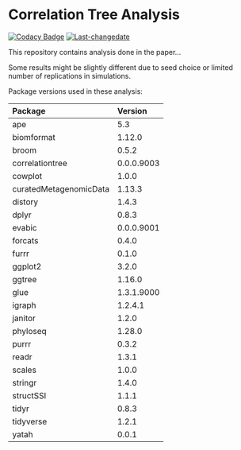 
<!-- README.md is generated from README.Rmd. Please edit that file -->

# Correlation Tree Analysis

<!-- badges: start -->

[![Codacy
Badge](https://api.codacy.com/project/badge/Grade/ba04cd22d16047bb831608b9a7a6702f)](https://www.codacy.com/app/abichat/correlationtree_analysis?utm_source=github.com&utm_medium=referral&utm_content=abichat/correlationtree_analysis&utm_campaign=Badge_Grade)
[![Last-changedate](https://img.shields.io/badge/last%20change-2019--07--30-yellowgreen.svg)](/commits/master)
<!-- badges: end -->

This repository contains analysis done in the paper…

Some results might be slightly different due to seed choice or limited
number of replications in simulations.

Package versions used in these analysis:

| Package                | Version    |
| :--------------------- | :--------- |
| ape                    | 5.3        |
| biomformat             | 1.12.0     |
| broom                  | 0.5.2      |
| correlationtree        | 0.0.0.9003 |
| cowplot                | 1.0.0      |
| curatedMetagenomicData | 1.13.3     |
| distory                | 1.4.3      |
| dplyr                  | 0.8.3      |
| evabic                 | 0.0.0.9001 |
| forcats                | 0.4.0      |
| furrr                  | 0.1.0      |
| ggplot2                | 3.2.0      |
| ggtree                 | 1.16.0     |
| glue                   | 1.3.1.9000 |
| igraph                 | 1.2.4.1    |
| janitor                | 1.2.0      |
| phyloseq               | 1.28.0     |
| purrr                  | 0.3.2      |
| readr                  | 1.3.1      |
| scales                 | 1.0.0      |
| stringr                | 1.4.0      |
| structSSI              | 1.1.1      |
| tidyr                  | 0.8.3      |
| tidyverse              | 1.2.1      |
| yatah                  | 0.0.1      |
